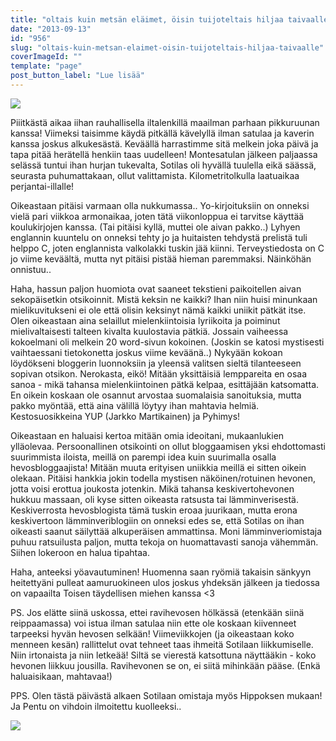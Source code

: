 ```yaml
---
title: "oltais kuin metsän eläimet, öisin tuijoteltais hiljaa taivaalle."
date: "2013-09-13"
id: "956"
slug: "oltais-kuin-metsan-elaimet-oisin-tuijoteltais-hiljaa-taivaalle"
coverImageId: ""
template: "page"
post_button_label: "Lue lisää"
---
```


[![](/images/2013-09-13-581.png)](http://3.bp.blogspot.com/-ikcIxV_XJtg/UjOBqjji1hI/AAAAAAAAGz8/xhfs8n-_Hq8/s1600/2013-09-13-581.png)

Piiitkästä aikaa iihan rauhallisella iltalenkillä maailman parhaan pikkuruunan kanssa! Viimeksi taisimme käydä pitkällä kävelyllä ilman satulaa ja kaverin kanssa joskus alkukesästä. Keväällä harrastimme sitä melkein joka päivä ja tapa pitää herätellä henkiin taas uudelleen! Montesatulan jälkeen paljaassa selässä tuntui ihan hurjan tukevalta, Sotilas oli hyvällä tuulella eikä säässä, seurasta puhumattakaan, ollut valittamista. Kilometritolkulla laatuaikaa perjantai-illalle!

  

Oikeastaan pitäisi varmaan olla nukkumassa.. Yo-kirjoituksiin on onneksi vielä pari viikkoa armonaikaa, joten tätä viikonloppua ei tarvitse käyttää koulukirjojen kanssa. (Tai pitäisi kyllä, muttei ole aivan pakko..) Lyhyen englannin kuuntelu on onneksi tehty jo ja huitaisten tehdystä prelistä tuli helppo C, joten englannista valkolakki tuskin jää kiinni. Terveystiedosta on C jo viime keväältä, mutta nyt pitäisi pistää hieman paremmaksi. Näinköhän onnistuu..

  

Haha, hassun paljon huomiota ovat saaneet tekstieni paikoitellen aivan sekopäisetkin otsikoinnit. Mistä keksin ne kaikki? Ihan niin huisi minunkaan mielikuvitukseni ei ole että olisin keksinyt nämä kaikki uniikit pätkät itse. Olen oikeastaan aina selaillut mielenkiintoisia lyriikoita ja poiminut mielivaltaisesti talteen kivalta kuulostavia pätkiä. Jossain vaiheessa kokoelmani oli melkein 20 word-sivun kokoinen. (Joskin se katosi mystisesti vaihtaessani tietokonetta joskus viime keväänä..) Nykyään kokoan löydökseni bloggerin luonnoksiin ja yleensä valitsen sieltä tilanteeseen sopivan otsikon. Nerokasta, eikö! Mitään yksittäisiä lemppareita en osaa sanoa - mikä tahansa mielenkiintoinen pätkä kelpaa, esittäjään katsomatta. En oikein koskaan ole osannut arvostaa suomalaisia sanoituksia, mutta pakko myöntää, että aina välillä löytyy ihan mahtavia helmiä. Kestosuosikkeina YUP (Jarkko Martikainen) ja Pyhimys!

  

Oikeastaan en haluaisi kertoa mitään omia ideoitani, mukaanlukien ylläolevaa. Persoonallinen otsikointi on ollut bloggaamisen yksi ehdottomasti suurimmista iloista, meillä on parempi idea kuin suurimalla osalla hevosbloggaajista! Mitään muuta erityisen uniikkia meillä ei sitten oikein olekaan. Pitäisi hankkia jokin todella mystisen näköinen/rotuinen hevonen, jotta voisi erottua joukosta jotenkin. Mikä tahansa keskivertohevonen hukkuu massaan, oli kyse sitten oikeasta ratsusta tai lämminverisestä. Keskiverrosta hevosblogista tämä tuskin eroaa juurikaan, mutta erona keskivertoon lämminveriblogiin on onneksi edes se, että Sotilas on ihan oikeasti saanut säilyttää alkuperäisen ammattinsa. Moni lämminveriomistaja puhuu ratsuilusta paljon, mutta tekoja on huomattavasti sanoja vähemmän. Siihen lokeroon en halua tipahtaa.

  

Haha, anteeksi yöavautuminen! Huomenna saan ryömiä takaisin sänkyyn heitettyäni pulleat aamuruokineen ulos joskus yhdeksän jälkeen ja tiedossa on vapaailta Toisen täydellisen miehen kanssa <3  
  
PS. Jos elätte siinä uskossa, ettei ravihevosen hölkässä (etenkään siinä reippaamassa) voi istua ilman satulaa niin ette ole koskaan kiivenneet tarpeeksi hyvän hevosen selkään! Viimeviikkojen (ja oikeastaan koko menneen kesän) rallittelut ovat tehneet taas ihmeitä Sotilaan liikkumiselle. Niin irtonaista ja niin letkeää! Siltä se vierestä katsottuna näyttääkin - koko hevonen liikkuu jousilla. Ravihevonen se on, ei siitä mihinkään pääse. (Enkä haluaisikaan, mahtavaa!)  
  
PPS. Olen tästä päivästä alkaen Sotilaan omistaja myös Hippoksen mukaan! Ja Pentu on vihdoin ilmoitettu kuolleeksi..  
  

[![](/images/ak.png)](http://2.bp.blogspot.com/-6wx0IzVJgR0/UjOObXlgMCI/AAAAAAAAG0M/hObSxLYGnDE/s1600/ak.png)
